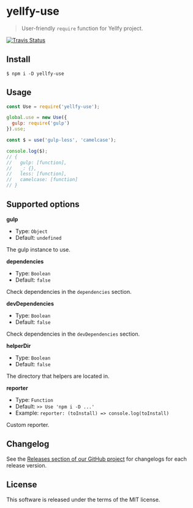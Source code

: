 # yellfy-use

> User-friendly `require` function for Yellfy project.

[![Travis Status](https://travis-ci.org/mrmlnc/yellfy-use.svg?branch=master)](https://travis-ci.org/mrmlnc/yellfy-use)

## Install

```shell
$ npm i -D yellfy-use
```

## Usage

```js
const Use = require('yellfy-use');

global.use = new Use({
  gulp: require('gulp')
}).use;

const $ = use('gulp-less', 'camelcase');

console.log($);
// {
//   gulp: [function],
//   _: {},
//   less: [function],
//   camelcase: [function]
// }
```

## Supported options

**gulp**

  * Type: `Object`
  * Default: `undefined`

The gulp instance to use.

**dependencies**

  * Type: `Boolean`
  * Default: `false`

Check dependencies in the `dependencies` section.

**devDependencies**

  * Type: `Boolean`
  * Default: `false`

Check dependencies in the `devDependencies` section.

**helperDir**

  * Type: `Boolean`
  * Default: `false`

The directory that helpers are located in.

**reporter**

  * Type: `Function`
  * Default: `>> Use 'npm i -D ...'`
  * Example: `reporter: (toInstall) => console.log(toInstall)`

Custom reporter.

## Changelog

See the [Releases section of our GitHub project](https://github.com/mrmlnc/yellfy-use/releases) for changelogs for each release version.

## License

This software is released under the terms of the MIT license.
